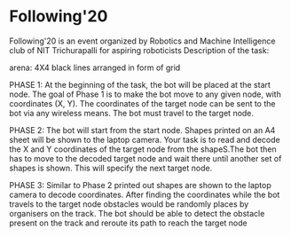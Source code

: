 # Following'20
Following'20 is an event organized by Robotics and Machine Intelligence club of NIT Trichurapalli for aspiring roboticists
Description of the task:

arena: 
4X4 black lines arranged in form of grid 

PHASE 1:
At the beginning of the task, the bot will be placed at the start node. The 
goal of Phase 1 is to make the bot move to any given node, with coordinates 
(X, Y). The coordinates of the target node can be sent to the bot via any 
wireless means. The bot must travel to the target node.

PHASE 2:
The bot will start from the start node. Shapes printed on an A4 sheet will 
be shown to the laptop camera. Your task is to read and decode the X and Y 
coordinates of the target node from the shapeS.The bot then has to move to the decoded 
target node and wait there until another set of shapes is shown. This will 
specify the next target node.

PHASE 3:
Similar to Phase 2 printed out shapes are shown to the laptop camera to 
decode coordinates. After finding the coordinates while the bot travels to the 
target node obstacles would be randomly places by organisers on the track. 
The bot should be able to detect the obstacle present on the track and reroute 
its path to reach the target node

